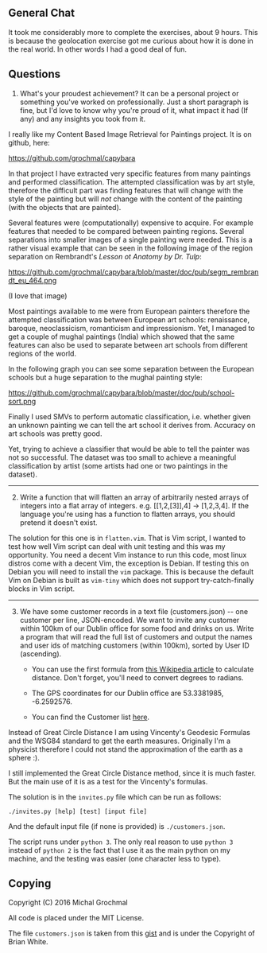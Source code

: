 ## General Chat ##

It took me considerably more to complete the exercises, about 9 hours.  This is
because the geolocation exercise got me curious about how it is done in the
real world.  In other words I had a good deal of fun.

## Questions ##

1.   What's your proudest achievement? It can be a personal project or
     something you've worked on professionally. Just a short paragraph is fine,
but I'd love to know why you're proud of it, what impact it had (If any) and
any insights you took from it.

I really like my Content Based Image Retrieval for Paintings project.  It is on
github, here:

https://github.com/grochmal/capybara

In that project I have extracted very specific features from many paintings and
performed classification.  The attempted classification was by art style,
therefore the difficult part was finding features that will change with the
style of the painting but will *not* change with the content of the painting
(with the objects that are painted).

Several features were (computationally) expensive to acquire.  For example
features that needed to be compared between painting regions.  Several
separations into smaller images of a single painting were needed.  This is a
rather visual example that can be seen in the following image of the region
separation on Rembrandt's *Lesson ot Anatomy by Dr. Tulp*:

https://github.com/grochmal/capybara/blob/master/doc/pub/segm_rembrandt_eu_464.png

(I love that image)

Most paintings available to me were from European painters therefore the
attempted classification  was between European art schools: renaissance,
baroque, neoclassicism, romanticism and impressionism.  Yet, I managed to get a
couple of mughal paintings (India) which showed that the same features can also
be used to separate between art schools from different regions of the world.

In the following graph you can see some separation between the European schools
but a huge separation to the mughal painting style:

https://github.com/grochmal/capybara/blob/master/doc/pub/school-sort.png

Finally I used SMVs to perform automatic classification, i.e. whether given an
unknown painting we can tell the art school it derives from.  Accuracy on art
schools was pretty good.

Yet, trying to achieve a classifier that would be able to tell the painter was
not so successful.  The dataset was too small to achieve a meaningful
classification by artist (some artists had one or two paintings in the
dataset).

------

2. Write a function that will flatten an array of arbitrarily nested arrays of
   integers into a flat array of integers. e.g.  [[1,2,[3]],4] -> [1,2,3,4]. If
the language you're using has a function to flatten arrays, you should pretend
it doesn't exist.

The solution for this one is in `flatten.vim`.  That is Vim script, I wanted to
test how well Vim script can deal with unit testing and this was my
opportunity.  You need a decent Vim instance to run this code, most linux
distros come with a decent Vim, the exception is Debian.  If testing this on
Debian you will need to install the `vim` package.  This is because the default
Vim on Debian is built as `vim-tiny` which does not support try-catch-finally
blocks in Vim script.

------

3. We have some customer records in a text file (customers.json) -- one
   customer per line, JSON-encoded. We want to invite any customer within 100km
of our Dublin office for some food and drinks on us.  Write a program that will
read the full list of customers and output the names and user ids of matching
customers (within 100km), sorted by User ID (ascending).

    *    You can use the first formula from [this Wikipedia article][wiki] to
         calculate distance. Don't forget, you'll need to convert degrees to
         radians.

    *    The GPS coordinates for our Dublin office are 53.3381985, -6.2592576.

    *    You can find the Customer list [here][gist].

Instead of Great Circle Distance I am using Vincenty's Geodesic Formulas and
the WSG84 standard to get the earth measures.  Originally I'm a physicist
therefore I could not stand the approximation of the earth as a sphere :).

I still implemented the Great Circle Distance method, since it is much faster.
But the main use of it is as a test for the Vincenty's formulas.

The solution is in the `invites.py` file which can be run as follows:

    ./invites.py [help] [test] [input file]

And the default input file (if none is provided) is `./customers.json`.

The script runs under `python 3`.  The only real reason to use `python 3`
instead of `python 2` is the fact that I use it as the main python on my
machine, and the testing was easier (one character less to type).


[wiki]: https://en.wikipedia.org/wiki/Great-circle_distance
[gist]: https://gist.github.com/brianw/19896c50afa89ad4dec3

## Copying ##

Copyright (C) 2016 Michal Grochmal

All code is placed under the MIT License.

The file `customers.json` is taken from this [gist][gist] and is under the
Copyright of Brian White.

